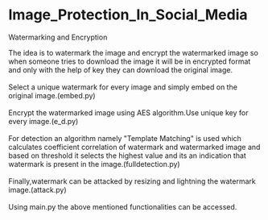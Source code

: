 # Image_Protection_In_Social_Media
Watermarking and Encryption

The idea is to watermark the image and encrypt the watermarked image so when someone tries to download the image it will be in encrypted format and only with the help of key they can download the original image.<br><br>
Select a unique watermark for every image and simply embed on the original image.(embed.py)<br><br>
Encrypt the watermarked image using AES algorithm.Use unique key for every image.(e_d.py)<br><br>
For detection an algorithm namely "Template Matching" is used which calculates coefficient correlation of watermark and watermarked image and based on threshold it selects the highest value and its an indication that watermark is present in the image.(fulldetection.py)<br><br>
Finally,watermark can be attacked by resizing and lightning the watermark image.(attack.py)<br><br>
Using main.py the above mentioned functionalities can be accessed.

